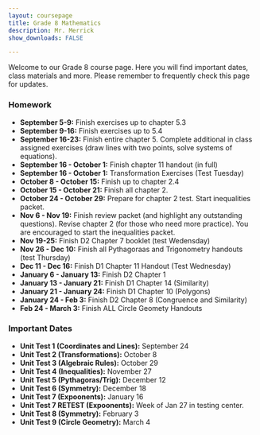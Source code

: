 ```yaml
---
layout: coursepage
title: Grade 8 Mathematics
description: Mr. Merrick 
show_downloads: FALSE

---
```


<!--- ### MATH 20-1 SECTION  ### --->
Welcome to our Grade 8 course page. Here you will find important dates, class materials and more. Please remember to frequently check this page for updates. 

<!--- To access the schoology page use this code: HRGC-TB6H-K38HK. ---> 

### Homework
* **September 5-9:** Finish exercises up to chapter 5.3
* **September 9-16:** Finish exercises up to 5.4
* **September 16-23:** Finish entire chapter 5. Complete additional in class assigned exercises (draw lines with two points, solve systems of equations).
* **September 16 - October 1:** Finish chapter 11 handout (in full) 
* **September 16 - October 1:** Transformation Exercises (Test Tuesday)
* **October 8 - October 15:** Finish up to chapter 2.4
* **October 15 - October 21:** Finish all chapter 2.   
* **October 24 - October 29:** Prepare for chapter 2 test. Start inequalities packet. 
* **Nov 6 - Nov 19:** Finish review packet (and highlight any outstanding questions). Revise chapter 2 (for those who need more practice). You are encouraged to start the inequalities packet.
* **Nov 19-25:** Finish D2 Chapter 7 booklet (test Wedensday) 
* **Nov 26 - Dec 10:** Finish all Pythagoraas and Trigonometry handouts (test Thursday)
* **Dec 11 - Dec 16:** Finish D1 Chapter 11 Handout (Test Wednesday) 
* **January 6 - January 13:** Finish D2 Chapter 1
* **January 13 - January 21:** Finish D1 Chapter 14 (Similarity) 
* **January 21 - January 24:** Finish D1 Chapter 10 (Polygons)
* **January 24 - Feb 3:** Finish D2 Chapter 8 (Congruence and Similarity)
* **Feb 24 - March 3:** Finish ALL Circle Geomety Handouts
    
### Important Dates 
* **Unit Test 1 (Coordinates and Lines):** September 24
* **Unit Test 2 (Transformations):** October 8
* **Unit Test 3 (Algebraic Rules):** October 29
* **Unit Test 4 (Inequalities):** November 27
* **Unit Test 5 (Pythagoras/Trig):** December 12
* **Unit Test 6 (Symmetry):** December 18
* **Unit Test 7 (Expoonents):** January 16
* **Unit Test 7 RETEST (Expoonents):** Week of Jan 27 in testing center. 
* **Unit Test 8 (Symmetry):** February 3
* **Unit Test 9 (Circle Geometry):** March 4


